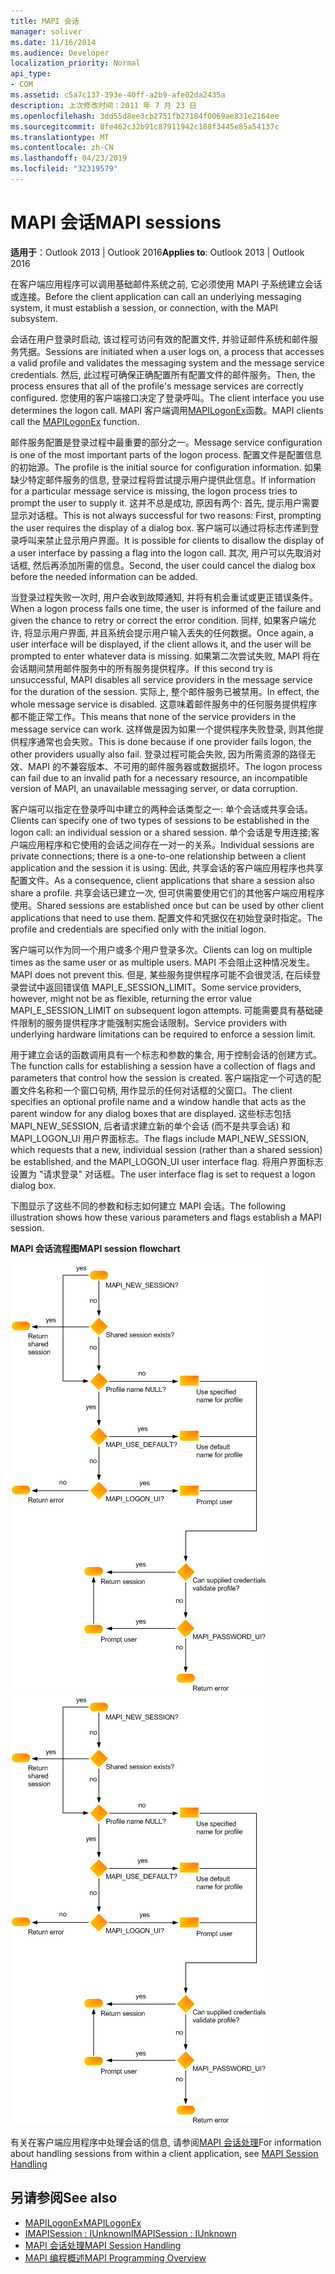 ```yaml
---
title: MAPI 会话
manager: soliver
ms.date: 11/16/2014
ms.audience: Developer
localization_priority: Normal
api_type:
- COM
ms.assetid: c5a7c137-393e-40ff-a2b9-afe02da2435a
description: 上次修改时间：2011 年 7 月 23 日
ms.openlocfilehash: 3dd55d8ee3cb2751fb27184f0069ae831e2164ee
ms.sourcegitcommit: 8fe462c32b91c87911942c188f3445e85a54137c
ms.translationtype: MT
ms.contentlocale: zh-CN
ms.lasthandoff: 04/23/2019
ms.locfileid: "32319579"
---
```

# <a name="mapi-sessions"></a><span data-ttu-id="7e7c8-103">MAPI 会话</span><span class="sxs-lookup"><span data-stu-id="7e7c8-103">MAPI sessions</span></span>

<span data-ttu-id="7e7c8-104">**适用于**：Outlook 2013 | Outlook 2016</span><span class="sxs-lookup"><span data-stu-id="7e7c8-104">**Applies to**: Outlook 2013 | Outlook 2016</span></span> 
  
<span data-ttu-id="7e7c8-105">在客户端应用程序可以调用基础邮件系统之前, 它必须使用 MAPI 子系统建立会话或连接。</span><span class="sxs-lookup"><span data-stu-id="7e7c8-105">Before the client application can call an underlying messaging system, it must establish a session, or connection, with the MAPI subsystem.</span></span>
  
<span data-ttu-id="7e7c8-106">会话在用户登录时启动, 该过程可访问有效的配置文件, 并验证邮件系统和邮件服务凭据。</span><span class="sxs-lookup"><span data-stu-id="7e7c8-106">Sessions are initiated when a user logs on, a process that accesses a valid profile and validates the messaging system and the message service credentials.</span></span> <span data-ttu-id="7e7c8-107">然后, 此过程可确保正确配置所有配置文件的邮件服务。</span><span class="sxs-lookup"><span data-stu-id="7e7c8-107">Then, the process ensures that all of the profile's message services are correctly configured.</span></span> <span data-ttu-id="7e7c8-108">您使用的客户端接口决定了登录呼叫。</span><span class="sxs-lookup"><span data-stu-id="7e7c8-108">The client interface you use determines the logon call.</span></span> <span data-ttu-id="7e7c8-109">MAPI 客户端调用[MAPILogonEx](mapilogonex.md)函数。</span><span class="sxs-lookup"><span data-stu-id="7e7c8-109">MAPI clients call the [MAPILogonEx](mapilogonex.md) function.</span></span> 
  
<span data-ttu-id="7e7c8-110">邮件服务配置是登录过程中最重要的部分之一。</span><span class="sxs-lookup"><span data-stu-id="7e7c8-110">Message service configuration is one of the most important parts of the logon process.</span></span> <span data-ttu-id="7e7c8-111">配置文件是配置信息的初始源。</span><span class="sxs-lookup"><span data-stu-id="7e7c8-111">The profile is the initial source for configuration information.</span></span> <span data-ttu-id="7e7c8-112">如果缺少特定邮件服务的信息, 登录过程将尝试提示用户提供此信息。</span><span class="sxs-lookup"><span data-stu-id="7e7c8-112">If information for a particular message service is missing, the logon process tries to prompt the user to supply it.</span></span> <span data-ttu-id="7e7c8-113">这并不总是成功, 原因有两个: 首先, 提示用户需要显示对话框。</span><span class="sxs-lookup"><span data-stu-id="7e7c8-113">This is not always successful for two reasons: First, prompting the user requires the display of a dialog box.</span></span> <span data-ttu-id="7e7c8-114">客户端可以通过将标志传递到登录呼叫来禁止显示用户界面。</span><span class="sxs-lookup"><span data-stu-id="7e7c8-114">It is possible for clients to disallow the display of a user interface by passing a flag into the logon call.</span></span> <span data-ttu-id="7e7c8-115">其次, 用户可以先取消对话框, 然后再添加所需的信息。</span><span class="sxs-lookup"><span data-stu-id="7e7c8-115">Second, the user could cancel the dialog box before the needed information can be added.</span></span>
  
<span data-ttu-id="7e7c8-116">当登录过程失败一次时, 用户会收到故障通知, 并将有机会重试或更正错误条件。</span><span class="sxs-lookup"><span data-stu-id="7e7c8-116">When a logon process fails one time, the user is informed of the failure and given the chance to retry or correct the error condition.</span></span> <span data-ttu-id="7e7c8-117">同样, 如果客户端允许, 将显示用户界面, 并且系统会提示用户输入丢失的任何数据。</span><span class="sxs-lookup"><span data-stu-id="7e7c8-117">Once again, a user interface will be displayed, if the client allows it, and the user will be prompted to enter whatever data is missing.</span></span> <span data-ttu-id="7e7c8-118">如果第二次尝试失败, MAPI 将在会话期间禁用邮件服务中的所有服务提供程序。</span><span class="sxs-lookup"><span data-stu-id="7e7c8-118">If this second try is unsuccessful, MAPI disables all service providers in the message service for the duration of the session.</span></span> <span data-ttu-id="7e7c8-119">实际上, 整个邮件服务已被禁用。</span><span class="sxs-lookup"><span data-stu-id="7e7c8-119">In effect, the whole message service is disabled.</span></span> <span data-ttu-id="7e7c8-120">这意味着邮件服务中的任何服务提供程序都不能正常工作。</span><span class="sxs-lookup"><span data-stu-id="7e7c8-120">This means that none of the service providers in the message service can work.</span></span> <span data-ttu-id="7e7c8-121">这样做是因为如果一个提供程序失败登录, 则其他提供程序通常也会失败。</span><span class="sxs-lookup"><span data-stu-id="7e7c8-121">This is done because if one provider fails logon, the other providers usually also fail.</span></span> <span data-ttu-id="7e7c8-122">登录过程可能会失败, 因为所需资源的路径无效、MAPI 的不兼容版本、不可用的邮件服务器或数据损坏。</span><span class="sxs-lookup"><span data-stu-id="7e7c8-122">The logon process can fail due to an invalid path for a necessary resource, an incompatible version of MAPI, an unavailable messaging server, or data corruption.</span></span> 
  
<span data-ttu-id="7e7c8-123">客户端可以指定在登录呼叫中建立的两种会话类型之一: 单个会话或共享会话。</span><span class="sxs-lookup"><span data-stu-id="7e7c8-123">Clients can specify one of two types of sessions to be established in the logon call: an individual session or a shared session.</span></span> <span data-ttu-id="7e7c8-124">单个会话是专用连接;客户端应用程序和它使用的会话之间存在一对一的关系。</span><span class="sxs-lookup"><span data-stu-id="7e7c8-124">Individual sessions are private connections; there is a one-to-one relationship between a client application and the session it is using.</span></span> <span data-ttu-id="7e7c8-125">因此, 共享会话的客户端应用程序也共享配置文件。</span><span class="sxs-lookup"><span data-stu-id="7e7c8-125">As a consequence, client applications that share a session also share a profile.</span></span> <span data-ttu-id="7e7c8-126">共享会话已建立一次, 但可供需要使用它们的其他客户端应用程序使用。</span><span class="sxs-lookup"><span data-stu-id="7e7c8-126">Shared sessions are established once but can be used by other client applications that need to use them.</span></span> <span data-ttu-id="7e7c8-127">配置文件和凭据仅在初始登录时指定。</span><span class="sxs-lookup"><span data-stu-id="7e7c8-127">The profile and credentials are specified only with the initial logon.</span></span> 
  
<span data-ttu-id="7e7c8-128">客户端可以作为同一个用户或多个用户登录多次。</span><span class="sxs-lookup"><span data-stu-id="7e7c8-128">Clients can log on multiple times as the same user or as multiple users.</span></span> <span data-ttu-id="7e7c8-129">MAPI 不会阻止这种情况发生。</span><span class="sxs-lookup"><span data-stu-id="7e7c8-129">MAPI does not prevent this.</span></span> <span data-ttu-id="7e7c8-130">但是, 某些服务提供程序可能不会很灵活, 在后续登录尝试中返回错误值 MAPI_E_SESSION_LIMIT。</span><span class="sxs-lookup"><span data-stu-id="7e7c8-130">Some service providers, however, might not be as flexible, returning the error value MAPI_E_SESSION_LIMIT on subsequent logon attempts.</span></span> <span data-ttu-id="7e7c8-131">可能需要具有基础硬件限制的服务提供程序才能强制实施会话限制。</span><span class="sxs-lookup"><span data-stu-id="7e7c8-131">Service providers with underlying hardware limitations can be required to enforce a session limit.</span></span>
  
<span data-ttu-id="7e7c8-132">用于建立会话的函数调用具有一个标志和参数的集合, 用于控制会话的创建方式。</span><span class="sxs-lookup"><span data-stu-id="7e7c8-132">The function calls for establishing a session have a collection of flags and parameters that control how the session is created.</span></span> <span data-ttu-id="7e7c8-133">客户端指定一个可选的配置文件名称和一个窗口句柄, 用作显示的任何对话框的父窗口。</span><span class="sxs-lookup"><span data-stu-id="7e7c8-133">The client specifies an optional profile name and a window handle that acts as the parent window for any dialog boxes that are displayed.</span></span> <span data-ttu-id="7e7c8-134">这些标志包括 MAPI_NEW_SESSION, 后者请求建立新的单个会话 (而不是共享会话) 和 MAPI_LOGON_UI 用户界面标志。</span><span class="sxs-lookup"><span data-stu-id="7e7c8-134">The flags include MAPI_NEW_SESSION, which requests that a new, individual session (rather than a shared session) be established, and the MAPI_LOGON_UI user interface flag.</span></span> <span data-ttu-id="7e7c8-135">将用户界面标志设置为 "请求登录" 对话框。</span><span class="sxs-lookup"><span data-stu-id="7e7c8-135">The user interface flag is set to request a logon dialog box.</span></span>
  
<span data-ttu-id="7e7c8-136">下图显示了这些不同的参数和标志如何建立 MAPI 会话。</span><span class="sxs-lookup"><span data-stu-id="7e7c8-136">The following illustration shows how these various parameters and flags establish a MAPI session.</span></span>
  
<span data-ttu-id="7e7c8-137">**MAPI 会话流程图**</span><span class="sxs-lookup"><span data-stu-id="7e7c8-137">**MAPI session flowchart**</span></span>
  
<span data-ttu-id="7e7c8-138">![MAPI 会话流程图](media/amapi_47.gif "MAPI 会话流程图")</span><span class="sxs-lookup"><span data-stu-id="7e7c8-138">![MAPI session flowchart](media/amapi_47.gif "MAPI session flowchart")</span></span>
  
<span data-ttu-id="7e7c8-139">有关在客户端应用程序中处理会话的信息, 请参阅[MAPI 会话处理](mapi-session-handling.md)</span><span class="sxs-lookup"><span data-stu-id="7e7c8-139">For information about handling sessions from within a client application, see [MAPI Session Handling](mapi-session-handling.md)</span></span>
  
## <a name="see-also"></a><span data-ttu-id="7e7c8-140">另请参阅</span><span class="sxs-lookup"><span data-stu-id="7e7c8-140">See also</span></span>

- [<span data-ttu-id="7e7c8-141">MAPILogonEx</span><span class="sxs-lookup"><span data-stu-id="7e7c8-141">MAPILogonEx</span></span>](mapilogonex.md)  
- [<span data-ttu-id="7e7c8-142">IMAPISession : IUnknown</span><span class="sxs-lookup"><span data-stu-id="7e7c8-142">IMAPISession : IUnknown</span></span>](imapisessioniunknown.md)
- [<span data-ttu-id="7e7c8-143">MAPI 会话处理</span><span class="sxs-lookup"><span data-stu-id="7e7c8-143">MAPI Session Handling</span></span>](mapi-session-handling.md)  
- [<span data-ttu-id="7e7c8-144">MAPI 编程概述</span><span class="sxs-lookup"><span data-stu-id="7e7c8-144">MAPI Programming Overview</span></span>](mapi-programming-overview.md)

